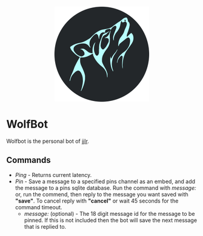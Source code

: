 
<p align="center"><img src='./wolfbot_circle.png' width=250 height=250></p>

# WolfBot

Wolfbot is the personal bot of [jjlr](https://github.com/jjlrjjlr).

Commands
---
* <em>Ping</em> - Returns current latency.
* <em>Pin</em> - Save a message to a specified pins channel as an embed, and add the message to a pins sqlite database. Run the command with <em>message:</em> or, run the commend, then reply to the message you want saved with <b>"save"</b>. To cancel reply with <b>"cancel"</b> or wait 45 seconds for the command timeout.
    * <em>message:</em> (optional) - The 18 digit message id for the message to be pinned. If this is not included then the bot will save the next message that is replied to.